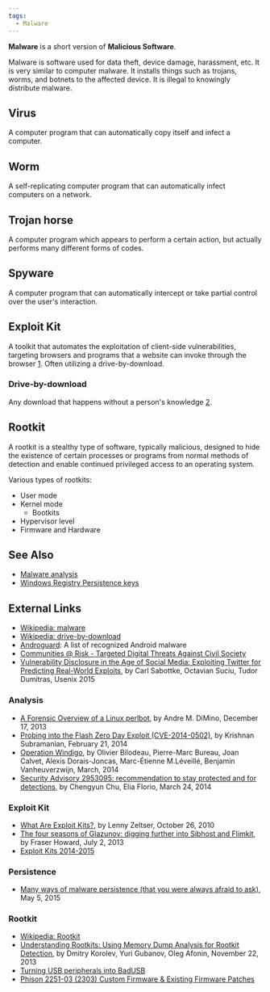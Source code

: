 ```yaml
---
tags:
  - Malware
---
```

**Malware** is a short version of **Malicious Software**.

Malware is software used for data theft, device damage, harassment, etc.
It is very similar to computer malware. It installs things such as
trojans, worms, and botnets to the affected device. It is illegal to
knowingly distribute malware.

## Virus

A computer program that can automatically copy itself and infect a
computer.

## Worm

A self-replicating computer program that can automatically infect
computers on a network.

## Trojan horse

A computer program which appears to perform a certain action, but
actually performs many different forms of codes.

## Spyware

A computer program that can automatically intercept or take partial
control over the user's interaction.

## Exploit Kit

A toolkit that automates the exploitation of client-side
vulnerabilities, targeting browsers and programs that a website can
invoke through the browser
[1](https://zeltser.com/what-is-an-exploit-kit/).
Often utilizing a drive-by-download.

### Drive-by-download

Any download that happens without a person's knowledge
[2](https://en.wikipedia.org/wiki/Drive-by_download).

## Rootkit

A rootkit is a stealthy type of software, typically malicious, designed
to hide the existence of certain processes or programs from normal
methods of detection and enable continued privileged access to an
operating system.

Various types of rootkits:

* User mode
* Kernel mode
  * Bootkits
* Hypervisor level
* Firmware and Hardware

## See Also

* [Malware analysis](malware_analysis.md)
* [Windows Registry Persistence keys](windows_registry.md#persistence-keys)

## External Links

* [Wikipedia: malware](https://en.wikipedia.org/wiki/Malware)
* [Wikipedia: drive-by-download](https://en.wikipedia.org/wiki/Drive-by_download)
* [Androguard](https://code.google.com/archive/p/androguard/wikis/DatabaseAndroidMalwares.wiki):
  A list of recognized Android malware
* [Communities @ Risk - Targeted Digital Threats Against Civil Society](https://targetedthreats.net/index.html)
* [Vulnerability Disclosure in the Age of Social Media: Exploiting Twitter for Predicting Real-World Exploits](http://users.umiacs.umd.edu/~tdumitra/papers/USENIX-SECURITY-2015.pdf),
  by Carl Sabottke, Octavian Suciu, Tudor Dumitras, Usenix 2015

### Analysis

* [A Forensic Overview of a Linux perlbot](http://www.sempersecurus.org/2013/12/a-forensic-overview-of-linux-perlbot.html),
  by Andre M. DiMino, December 17, 2013
* [Probing into the Flash Zero Day Exploit (CVE-2014-0502)](https://www.zscaler.com/blogs/security-research),
  by Krishnan Subramanian, February 21, 2014
* [Operation Windigo](https://www.welivesecurity.com/wp-content/uploads/2014/03/operation_windigo.pdf),
  by Olivier Bilodeau, Pierre-Marc Bureau, Joan Calvet, Alexis
  Dorais-Joncas, Marc-Étienne M.Léveillé, Benjamin Vanheuverzwijn,
  March, 2014
* [Security Advisory 2953095: recommendation to stay protected and for detections](https://learn.microsoft.com/en-us/archive/blogs/),
  by Chengyun Chu, Elia Florio, March 24, 2014

### Exploit Kit

* [What Are Exploit Kits?](https://zeltser.com/what-is-an-exploit-kit/),
  by Lenny Zeltser, October 26, 2010
* [The four seasons of Glazunov: digging further into Sibhost and Flimkit](https://nakedsecurity.sophos.com/2013/07/02/the-four-seasons-of-glazunov-digging-further-into-sibhost-and-flimkit/),
  by Fraser Howard, July 2, 2013
* [Exploit Kits 2014-2015](http://contagiodata.blogspot.com/2014/12/exploit-kits-2014.html)

### Persistence

* [Many ways of malware persistence (that you were always afraid to ask)](https://jumpespjump.blogspot.com/2015/05/many-ways-of-malware-persistence-that.html),
  May 5, 2015

### Rootkit

* [Wikipedia: Rootkit](https://en.wikipedia.org/wiki/Rootkit)
* [Understanding Rootkits: Using Memory Dump Analysis for Rootkit Detection](https://forensicfocus.com/articles/understanding-rootkits/),
  by Dmitry Korolev, Yuri Gubanov, Oleg Afonin, November 22, 2013
* [Turning USB peripherals into BadUSB](https://opensource.srlabs.de/projects/badusb)
* [Phison 2251-03 (2303) Custom Firmware & Existing Firmware Patches](https://github.com/brandonlw/Psychson)
